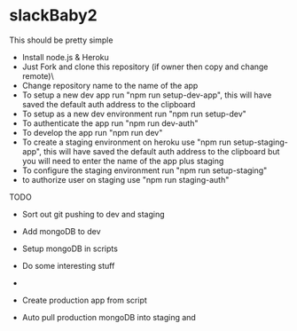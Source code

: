 # slackBaby2

This should be pretty simple
- Install node.js & Heroku
- Just Fork and clone this repository (if owner then copy and change remote)\
- Change repository name to the name of the app 
- To setup a new dev app run "npm run setup-dev-app", this will have saved the default auth address to the clipboard
- To setup as a new dev environment run "npm run setup-dev"
- To authenticate the app run "npm run dev-auth" 
- To develop the app run "npm run dev"
- To create a staging environment on heroku use "npm run setup-staging-app", this will have saved the default auth address to the clipboard but you will need to enter the name of the app plus staging
- To configure the staging environment run "npm run setup-staging"
- to authorize user on staging use "npm run staging-auth"


TODO
- Sort out git pushing to dev and staging
- Add mongoDB to dev
- Setup mongoDB in scripts
- Do some interesting stuff
- 

- Create production app from script
- Auto pull production mongoDB into staging and 

